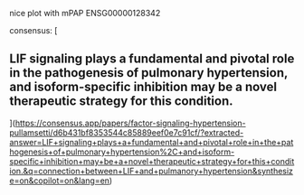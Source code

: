 nice plot with mPAP
ENSG00000128342

consensus:
[

## LIF signaling plays a fundamental and pivotal role in the pathogenesis of pulmonary hypertension, and isoform-specific inhibition may be a novel therapeutic strategy for this condition.

](https://consensus.app/papers/factor-signaling-hypertension-pullamsetti/d6b431bf8353544c85889eef0e7c91cf/?extracted-answer=LIF+signaling+plays+a+fundamental+and+pivotal+role+in+the+pathogenesis+of+pulmonary+hypertension%2C+and+isoform-specific+inhibition+may+be+a+novel+therapeutic+strategy+for+this+condition.&q=connection+between+LIF+and+pulmanory+hypertension&synthesize=on&copilot=on&lang=en)
